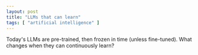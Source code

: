 ```yaml
---
layout: post
title: "LLMs that can learn"
tags: [ "artificial intelligence" ]
---
```


Today's LLMs are pre-trained, then frozen in time (unless fine-tuned). What changes when they can continuously learn?